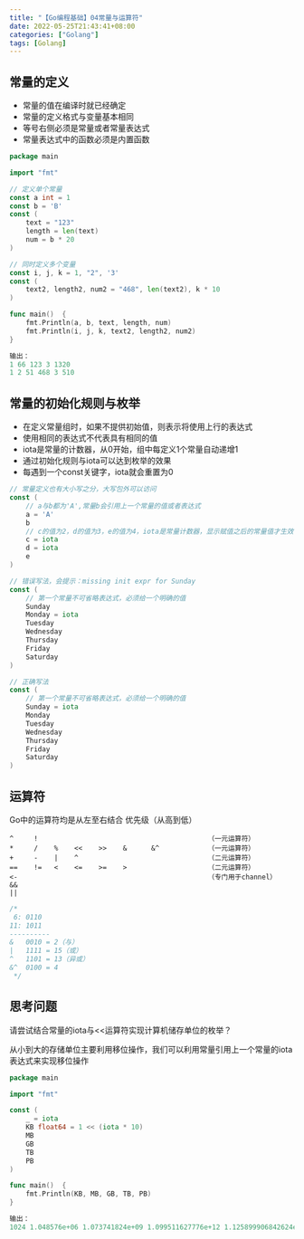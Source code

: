 ```yaml
---
title: "【Go编程基础】04常量与运算符"
date: 2022-05-25T21:43:41+08:00
categories: ["Golang"]
tags: [Golang]
---
```

## 常量的定义
- 常量的值在编译时就已经确定  
- 常量的定义格式与变量基本相同  
- 等号右侧必须是常量或者常量表达式
- 常量表达式中的函数必须是内置函数

```go
package main

import "fmt"

// 定义单个常量
const a int = 1
const b = 'B'
const (
	text = "123"
	length = len(text)
	num = b * 20
)

// 同时定义多个变量
const i, j, k = 1, "2", '3'
const (
	text2, length2, num2 = "468", len(text2), k * 10
)

func main()  {
	fmt.Println(a, b, text, length, num)
	fmt.Println(i, j, k, text2, length2, num2)
}

输出：
1 66 123 3 1320
1 2 51 468 3 510
```

## 常量的初始化规则与枚举
- 在定义常量组时，如果不提供初始值，则表示将使用上行的表达式
- 使用相同的表达式不代表具有相同的值
- iota是常量的计数器，从0开始，组中每定义1个常量自动递增1
- 通过初始化规则与iota可以达到枚举的效果
- 每遇到一个const关键字，iota就会重置为0

```go
// 常量定义也有大小写之分，大写包外可以访问
const (
	// a与b都为'A',常量b会引用上一个常量的值或者表达式
	a = 'A'
	b
	// c的值为2，d的值为3，e的值为4，iota是常量计数器，显示赋值之后的常量值才生效
	c = iota
	d = iota
	e
)
```

```go
// 错误写法，会提示：missing init expr for Sunday
const (
	// 第一个常量不可省略表达式，必须给一个明确的值
	Sunday
	Monday = iota
	Tuesday
	Wednesday
	Thursday
	Friday
	Saturday
)

// 正确写法
const (
	// 第一个常量不可省略表达式，必须给一个明确的值
	Sunday = iota
	Monday
	Tuesday
	Wednesday
	Thursday
	Friday
	Saturday
)
```

## 运算符

Go中的运算符均是从左至右结合
优先级（从高到低）

```
^     !                                          （一元运算符）
*     /    %    <<    >>    &      &^            （一元运算符）
+     -    |    ^                                （二元运算符）
==    !=   <    <=    >=    >                    （二元运算符）
<-                                               （专门用于channel）
&&
||
```

```go
/*
 6: 0110
11: 1011
----------
&   0010 = 2（与）
|   1111 = 15（或）
^   1101 = 13（异或）
&^  0100 = 4
 */
```

## 思考问题
请尝试结合常量的iota与<<运算符实现计算机储存单位的枚举？

从小到大的存储单位主要利用移位操作，我们可以利用常量引用上一个常量的iota表达式来实现移位操作

```go
package main

import "fmt"

const (
	_ = iota
	KB float64 = 1 << (iota * 10)
	MB
	GB
	TB
	PB
)

func main()  {
	fmt.Println(KB, MB, GB, TB, PB)
}

输出：
1024 1.048576e+06 1.073741824e+09 1.099511627776e+12 1.125899906842624e+15
```
